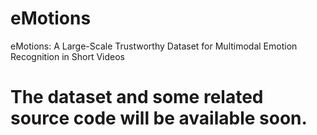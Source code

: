 # eMotions
eMotions: A Large-Scale Trustworthy Dataset for Multimodal Emotion Recognition in Short Videos

# The dataset and some related source code will be available soon.
